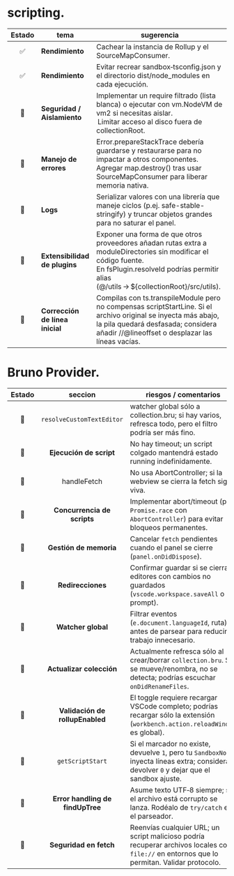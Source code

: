 # scripting.

|Estado | tema | sugerencia |
|:-:|-|-|
| ✅ | **Rendimiento** | Cachear la instancia de Rollup y el SourceMapConsumer.
| ✅ | **Rendimiento** | Evitar recrear sandbox‑tsconfig.json y el directorio dist/node_modules en cada ejecución. |
| 🔴 | **Seguridad / Aislamiento** | Implementar un require filtrado (lista blanca) o ejecutar con vm.NodeVM de vm2 si necesitas aislar. <br>  Limitar acceso al disco fuera de collectionRoot.
| 🔴 | **Manejo de errores** | Error.prepareStackTrace debería guardarse y restaurarse para no impactar a otros componentes. <br> Agregar map.destroy() tras usar SourceMapConsumer para liberar memoria nativa.
| 🔴 | **Logs** | Serializar valores con una librería que maneje ciclos (p.ej. safe-stable-stringify) y truncar objetos grandes para no saturar el panel.
| 🔴 | **Extensibilidad de plugins** | Exponer una forma de que otros proveedores añadan rutas extra a moduleDirectories sin modificar el código fuente. <br> En fsPlugin.resolveId podrías permitir alias (@/utils → ${collectionRoot}/src/utils).
| 🔴 | **Corrección de línea inicial** | Compilas con ts.transpileModule pero no compensas scriptStartLine. Si el archivo original se inyecta más abajo, la pila quedará desfasada; considera añadir //@lineoffset o desplazar las líneas vacías.

# Bruno Provider.
 
| Estado | seccion | riesgos / comentarios |
|:-:|:-:|-|
| 🔴 |`resolveCustomTextEditor`|  watcher global sólo a collection.bru; si hay varios, refresca todo, pero el filtro podría ser más fino. |
| 🔴 | **Ejecución de script** | No hay timeout; un script colgado mantendrá estado running indefinidamente. |
| 🔴 | handleFetch | No usa AbortController; si la webview se cierra la fetch sigue viva.
| 🔴 | **Concurrencia de scripts** | Implementar abort/timeout (p.ej. `Promise.race` con `AbortController`) para evitar bloqueos permanentes. |
| 🔴 | **Gestión de memoria** | Cancelar `fetch` pendientes cuando el panel se cierre (`panel.onDidDispose`). |
| 🔴 | **Redirecciones** | Confirmar guardar si se cierran editores con cambios no guardados (`vscode.workspace.saveAll` o prompt). |
| 🔴 | **Watcher global** | Filtrar eventos (`e.document.languageId`, ruta) antes de parsear para reducir trabajo innecesario. |
| 🔴 | **Actualizar colección** | Actualmente refresca sólo al crear/borrar `collection.bru`. Si se mueve/renombra, no se detecta; podrías escuchar `onDidRenameFiles`. |
| 🔴 | **Validación de rollupEnabled** | El toggle requiere recargar VSCode completo; podrías recargar sólo la extensión (`workbench.action.reloadWindow` es global).|
| 🔴 | `getScriptStart` | Si el marcador no existe, devuelve `1`, pero tu `SandboxNode` inyecta líneas extra; considera devolver `0` y dejar que el sandbox ajuste. |
| 🔴 | **Error handling de findUpTree** | Asume texto UTF‑8 siempre; si el archivo está corrupto se lanza. Rodéalo de `try/catch` en el parseador. |
| 🔴 | **Seguridad en fetch** | Reenvías cualquier URL; un script malicioso podría recuperar archivos locales con `file://` en entornos que lo permitan. Validar protocolo.